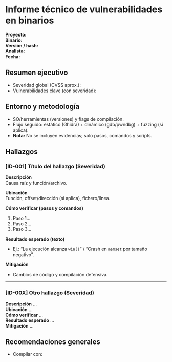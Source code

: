 # Informe técnico de vulnerabilidades en binarios 

**Proyecto:**  
**Binario:**  
**Versión / hash:**  
**Analista:**  
**Fecha:**

## Resumen ejecutivo
- Severidad global (CVSS aprox.):
- Vulnerabilidades clave (con severidad):

## Entorno y metodología
- SO/herramientas (versiones) y flags de compilación.
- Flujo seguido: estático (Ghidra) + dinámico (gdb/pwndbg) + fuzzing (si aplica).
- **Nota:** No se incluyen evidencias; solo pasos, comandos y scripts.

## Hallazgos

### [ID-001] Título del hallazgo (Severidad)
**Descripción**  
Causa raíz y función/archivo.

**Ubicación**  
Función, offset/dirección (si aplica), fichero/línea.

**Cómo verificar (pasos y comandos)**  
1. Paso 1…  
2. Paso 2…  
3. Paso 3…

**Resultado esperado (texto)**  
- Ej.: “La ejecución alcanza `win()`” / “Crash en `memset` por tamaño negativo”.

**Mitigación**  
- Cambios de código y compilación defensiva.

---

### [ID-00X] Otro hallazgo (Severidad)
**Descripción** …  
**Ubicación** …  
**Cómo verificar** …  
**Resultado esperado** …  
**Mitigación** …

## Recomendaciones generales
- Compilar con:
